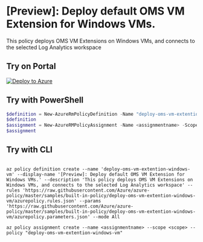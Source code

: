# [Preview]: Deploy default OMS VM Extension for Windows VMs.

This policy deploys OMS VM Extensions on Windows VMs, and connects to the selected Log Analytics workspace

## Try on Portal

[![Deploy to Azure](http://azuredeploy.net/deploybutton.png)](https://portal.azure.com/?feature.customportal=false&microsoft_azure_policy=true&microsoft_azure_policy_policyinsights=true&feature.microsoft_azure_security_policy=true&microsoft_azure_marketplace_policy=true#blade/Microsoft_Azure_Policy/CreatePolicyDefinitionBlade/uri/https%3A%2F%2Fraw.githubusercontent.com%2FAzure%2Fazure-policy%2Fmaster%2Fsamples%2Fbuilt-in-policy%2Fdeploy-oms-vm-extention-windows-vm%2Fazurepolicy.json)

## Try with PowerShell

````powershell
$definition = New-AzureRmPolicyDefinition -Name "deploy-oms-vm-extention-windows-vm" -DisplayName "[Preview]: Deploy default OMS VM Extension for Windows VMs." -description "This policy deploys OMS VM Extensions on Windows VMs, and connects to the selected Log Analytics workspace" -Policy 'https://raw.githubusercontent.com/Azure/azure-policy/master/samples/built-in-policy/deploy-oms-vm-extention-windows-vm/azurepolicy.rules.json' -Parameter 'https://raw.githubusercontent.com/Azure/azure-policy/master/samples/built-in-policy/deploy-oms-vm-extention-windows-vm/azurepolicy.parameters.json' -Mode All
$definition
$assignment = New-AzureRMPolicyAssignment -Name <assignmentname> -Scope <scope> -logAnalytics <logAnalytics> -PolicyDefinition $definition
$assignment 
````

## Try with CLI

````cli

az policy definition create --name 'deploy-oms-vm-extention-windows-vm' --display-name '[Preview]: Deploy default OMS VM Extension for Windows VMs.' --description 'This policy deploys OMS VM Extensions on Windows VMs, and connects to the selected Log Analytics workspace' --rules 'https://raw.githubusercontent.com/Azure/azure-policy/master/samples/built-in-policy/deploy-oms-vm-extention-windows-vm/azurepolicy.rules.json' --params 'https://raw.githubusercontent.com/Azure/azure-policy/master/samples/built-in-policy/deploy-oms-vm-extention-windows-vm/azurepolicy.parameters.json' --mode All

az policy assignment create --name <assignmentname> --scope <scope> --policy "deploy-oms-vm-extention-windows-vm" 

````
